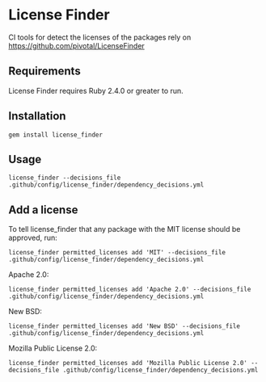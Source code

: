 # License Finder
CI tools for detect the licenses of the packages rely on https://github.com/pivotal/LicenseFinder

## Requirements
License Finder requires Ruby 2.4.0 or greater to run.

## Installation

```shell
gem install license_finder
```

## Usage

```shell
license_finder --decisions_file .github/config/license_finder/dependency_decisions.yml
```

## Add a license
To tell license_finder that any package with the MIT license should be approved, run: 
```shell
license_finder permitted_licenses add 'MIT' --decisions_file .github/config/license_finder/dependency_decisions.yml
```

Apache 2.0: 
```shell
license_finder permitted_licenses add 'Apache 2.0' --decisions_file .github/config/license_finder/dependency_decisions.yml
```

New BSD: 
```shell
license_finder permitted_licenses add 'New BSD' --decisions_file .github/config/license_finder/dependency_decisions.yml
```

Mozilla Public License 2.0: 
```shell
license_finder permitted_licenses add 'Mozilla Public License 2.0' --decisions_file .github/config/license_finder/dependency_decisions.yml
```

